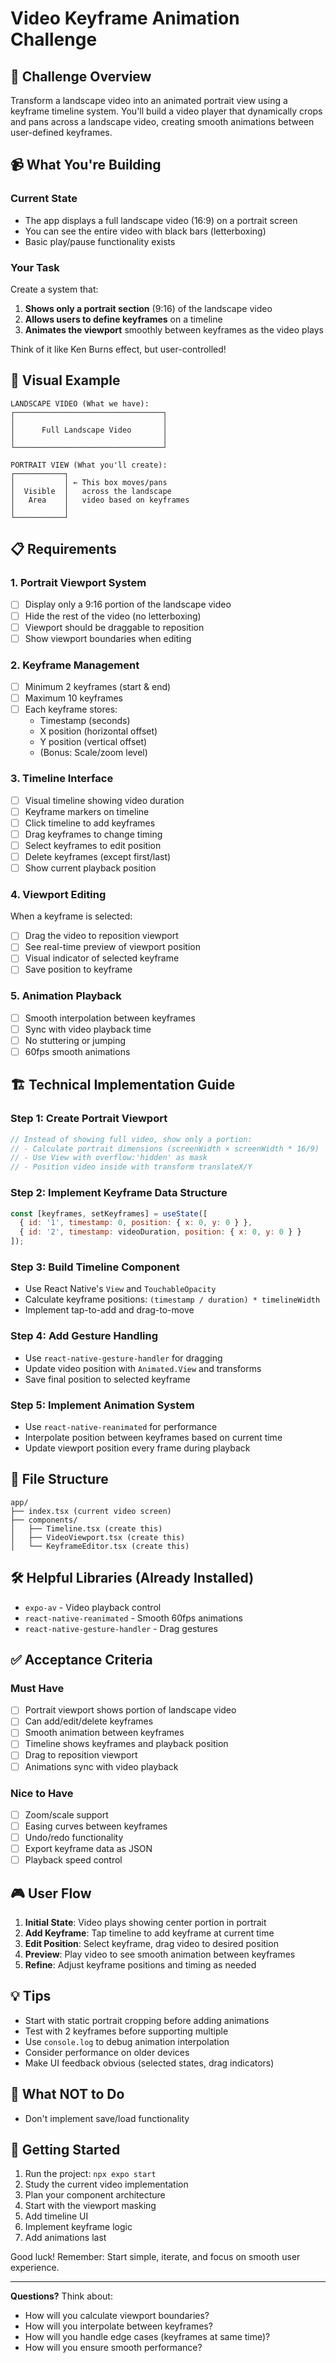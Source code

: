# Video Keyframe Animation Challenge

## 🎯 Challenge Overview

Transform a landscape video into an animated portrait view using a keyframe timeline system. You'll build a video player that dynamically crops and pans across a landscape video, creating smooth animations between user-defined keyframes.

## 📹 What You're Building

### Current State
- The app displays a full landscape video (16:9) on a portrait screen
- You can see the entire video with black bars (letterboxing)
- Basic play/pause functionality exists

### Your Task
Create a system that:
1. **Shows only a portrait section** (9:16) of the landscape video
2. **Allows users to define keyframes** on a timeline
3. **Animates the viewport** smoothly between keyframes as the video plays

Think of it like Ken Burns effect, but user-controlled!

## 🎨 Visual Example

```
LANDSCAPE VIDEO (What we have):
┌─────────────────────────────────┐
│                                 │
│      Full Landscape Video       │
│                                 │
└─────────────────────────────────┘

PORTRAIT VIEW (What you'll create):
┌───────────┐
│           │ ← This box moves/pans
│  Visible  │   across the landscape
│   Area    │   video based on keyframes
│           │
└───────────┘
```

## 📋 Requirements

### 1. Portrait Viewport System
- [ ] Display only a 9:16 portion of the landscape video
- [ ] Hide the rest of the video (no letterboxing)
- [ ] Viewport should be draggable to reposition
- [ ] Show viewport boundaries when editing

### 2. Keyframe Management
- [ ] Minimum 2 keyframes (start & end)
- [ ] Maximum 10 keyframes
- [ ] Each keyframe stores:
  - Timestamp (seconds)
  - X position (horizontal offset)
  - Y position (vertical offset)
  - (Bonus: Scale/zoom level)

### 3. Timeline Interface
- [ ] Visual timeline showing video duration
- [ ] Keyframe markers on timeline
- [ ] Click timeline to add keyframes
- [ ] Drag keyframes to change timing
- [ ] Select keyframes to edit position
- [ ] Delete keyframes (except first/last)
- [ ] Show current playback position

### 4. Viewport Editing
When a keyframe is selected:
- [ ] Drag the video to reposition viewport
- [ ] See real-time preview of viewport position
- [ ] Visual indicator of selected keyframe
- [ ] Save position to keyframe

### 5. Animation Playback
- [ ] Smooth interpolation between keyframes
- [ ] Sync with video playback time
- [ ] No stuttering or jumping
- [ ] 60fps smooth animations

## 🏗️ Technical Implementation Guide

### Step 1: Create Portrait Viewport
```javascript
// Instead of showing full video, show only a portion:
// - Calculate portrait dimensions (screenWidth × screenWidth * 16/9)
// - Use View with overflow:'hidden' as mask
// - Position video inside with transform translateX/Y
```

### Step 2: Implement Keyframe Data Structure
```javascript
const [keyframes, setKeyframes] = useState([
  { id: '1', timestamp: 0, position: { x: 0, y: 0 } },
  { id: '2', timestamp: videoDuration, position: { x: 0, y: 0 } }
]);
```

### Step 3: Build Timeline Component
- Use React Native's `View` and `TouchableOpacity`
- Calculate keyframe positions: `(timestamp / duration) * timelineWidth`
- Implement tap-to-add and drag-to-move

### Step 4: Add Gesture Handling
- Use `react-native-gesture-handler` for dragging
- Update video position with `Animated.View` and transforms
- Save final position to selected keyframe

### Step 5: Implement Animation System
- Use `react-native-reanimated` for performance
- Interpolate position between keyframes based on current time
- Update viewport position every frame during playback

## 📁 File Structure
```
app/
├── index.tsx (current video screen)
├── components/
│   ├── Timeline.tsx (create this)
│   ├── VideoViewport.tsx (create this)
│   └── KeyframeEditor.tsx (create this)
```

## 🛠️ Helpful Libraries (Already Installed)
- `expo-av` - Video playback control
- `react-native-reanimated` - Smooth 60fps animations
- `react-native-gesture-handler` - Drag gestures

## ✅ Acceptance Criteria

### Must Have
- [ ] Portrait viewport shows portion of landscape video
- [ ] Can add/edit/delete keyframes
- [ ] Smooth animation between keyframes
- [ ] Timeline shows keyframes and playback position
- [ ] Drag to reposition viewport
- [ ] Animations sync with video playback

### Nice to Have
- [ ] Zoom/scale support
- [ ] Easing curves between keyframes
- [ ] Undo/redo functionality
- [ ] Export keyframe data as JSON
- [ ] Playback speed control

## 🎮 User Flow

1. **Initial State**: Video plays showing center portion in portrait
2. **Add Keyframe**: Tap timeline to add keyframe at current time
3. **Edit Position**: Select keyframe, drag video to desired position
4. **Preview**: Play video to see smooth animation between keyframes
5. **Refine**: Adjust keyframe positions and timing as needed

## 💡 Tips

- Start with static portrait cropping before adding animations
- Test with 2 keyframes before supporting multiple
- Use `console.log` to debug animation interpolation
- Consider performance on older devices
- Make UI feedback obvious (selected states, drag indicators)

## 🚫 What NOT to Do

- Don't implement save/load functionality

## 🚀 Getting Started

1. Run the project: `npx expo start`
2. Study the current video implementation
3. Plan your component architecture
4. Start with the viewport masking
5. Add timeline UI
6. Implement keyframe logic
7. Add animations last

Good luck! Remember: Start simple, iterate, and focus on smooth user experience.

---

**Questions?** Think about:
- How will you calculate viewport boundaries?
- How will you interpolate between keyframes?
- How will you handle edge cases (keyframes at same time)?
- How will you ensure smooth performance?
